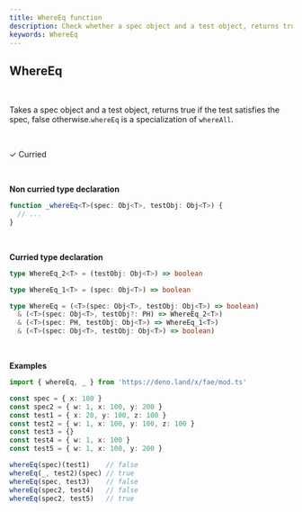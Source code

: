 ```yaml
---
title: WhereEq function
description: Check whether a spec object and a test object, returns true if the test satisfies the spec, false otherwise (whereEq is a specialization of whereAll)
keywords: WhereEq
---
```


## WhereEq
<br>

Takes a spec object and a test object, returns true if the test satisfies the spec, false otherwise.`whereEq` is a specialization of `whereAll`.

<br>

&check; Curried

<br>
<!---
&#10539; Not curred
-->

**Non curried type declaration**
```typescript
function _whereEq<T>(spec: Obj<T>, testObj: Obj<T>) {
  // ...
}
```
<br>

**Curried type declaration**

```typescript
type WhereEq_2<T> = (testObj: Obj<T>) => boolean

type WhereEq_1<T> = (spec: Obj<T>) => boolean

type WhereEq = (<T>(spec: Obj<T>, testObj: Obj<T>) => boolean)
  & (<T>(spec: Obj<T>, testObj?: PH) => WhereEq_2<T>)
  & (<T>(spec: PH, testObj: Obj<T>) => WhereEq_1<T>)
  & (<T>(spec: Obj<T>, testObj: Obj<T>) => boolean)
```
<br>

**Examples**
```typescript
import { whereEq, _ } from 'https://deno.land/x/fae/mod.ts'

const spec = { x: 100 }
const spec2 = { w: 1, x: 100, y: 200 }
const test1 = { x: 20, y: 100, z: 100 }
const test2 = { w: 1, x: 100, y: 100, z: 100 }
const test3 = {}
const test4 = { w: 1, x: 100 }
const test5 = { w: 1, x: 100, y: 200 }

whereEq(spec)(test1)    // false
whereEq(_, test2)(spec) // true
whereEq(spec, test3)    // false
whereEq(spec2, test4)   // false
whereEq(spec2, test5)   // true
```

